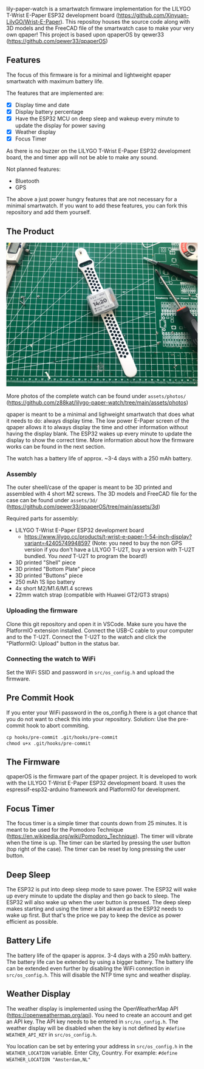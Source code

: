 lily-paper-watch is a smartwatch firmware implementation for the LILYGO T-Wrist E-Paper ESP32 development board (https://github.com/Xinyuan-LilyGO/Wrist-E-Paper). This repositoy houses the source code along with 3D models and the FreeCAD file of the smartwatch case to make your very own qpaper!
This project is based upon qpaperOS by qewer33 (https://github.com/qewer33/qpaperOS)

## Features

The focus of this firmware is for a minimal and lightweight epaper smartwatch with maximum battery life.

The features that are implemented are:

- [x] Display time and date
- [x] Display battery percentage
- [x] Have the ESP32 MCU on deep sleep and wakeup every minute to update the display for power saving
- [x] Weather display
- [x] Focus Timer

As there is no buzzer on the LILYGO T-Wrist E-Paper ESP32 development board, the and timer app will not be able to make any sound.


Not planned features:

- Bluetooth
- GPS

The above a just power hungry features that are not necessary for a minimal smartwatch. If you want to add these features, you can fork this repository and add them yourself.

## The Product

![screenshot](assets/qpaper_screenshot.jpeg)

More photos of the complete watch can be found under `assets/photos/` (https://github.com/z88kat/lilygo-paper-watch/tree/main/assets/photos)

qpaper is meant to be a minimal and lighweight smartwatch that does what it needs to do: always display time. The low power E-Paper screen of the qpaper allows it to always display the time and other information without having the display blank. The ESP32 wakes up every minute to update the display to show the correct time. More information about how the firmware works can be found in the next section.

The watch has a battery life of approx. ~3-4 days with a 250 mAh battery.

### Assembly

The outer sheell/case of the qpaper is meant to be 3D printed and assembled with 4 short M2 screws. The 3D models and FreeCAD file for the case can be found under `assets/3d/` (https://github.com/qewer33/qpaperOS/tree/main/assets/3d)

Required parts for assembly:
- LILYGO T-Wrist E-Paper ESP32 development board
    - https://www.lilygo.cc/products/t-wrist-e-paper-1-54-inch-display?variant=42405749948597 (Note: you need to buy the non GPS version if you don't have a LILYGO T-U2T, buy a version with T-U2T bundled. You *need* T-U2T to program the board!)
- 3D printed "Shell" piece
- 3D printed "Bottom Plate" piece
- 3D printed "Buttons" piece
- 250 mAh 1S lipo battery
- 4x short M2/M1.6/M1.4 screws
- 22mm watch strap (compatible with Huawei GT2/GT3 straps)

### Uploading the firmware

Clone this git repository and open it in VSCode. Make sure you have the PlatformIO extension installed. Connect the USB-C cable to your computer and to the T-U2T. Connect the T-U2T to the watch and click the "PlatformIO: Upload" button in the status bar.

### Connecting the watch to WiFi

Set the WiFi SSID and password in `src/os_config.h` and upload the firmware.


## Pre Commit Hook

If you enter your WiFi password in the os_config.h there is a got chance that you do not want to check this into your repository. Solution: Use the pre-commit hook to abort commiting.

```
cp hooks/pre-commit .git/hooks/pre-commit
chmod u+x .git/hooks/pre-commit
```

## The Firmware

qpaperOS is the firmware part of the qpaper project. It is developed to work with the LILYGO T-Wrist E-Paper ESP32 development board. It uses the espressif-esp32-arduino framework and PlatformIO for development.


## Focus Timer

The focus timer is a simple timer that counts down from 25 minutes. It is meant to be used for the Pomodoro Technique (https://en.wikipedia.org/wiki/Pomodoro_Technique). The timer will vibrate when the time is up. The timer can be started by  pressing the user button (top right of the case). The timer can be reset by long pressing the user button.

## Deep Sleep

The ESP32 is put into deep sleep mode to save power. The ESP32 will wake up every minute to update the display and then go back to sleep. The ESP32 will also wake up when the user button is pressed.  The deep sleep makes starting and using the timer a bit akward as the ESP32 needs to wake up first. But that's the price we pay to keep the device as power efficient as possible.

## Battery Life

The battery life of the qpaper is approx. 3-4 days with a 250 mAh battery. The battery life can be extended by using a bigger battery. The battery life can be extended even further by disabling the WiFi connection in `src/os_config.h`. This will disable the NTP time sync and weather display.

## Weather Display

The weather display is implemented using the OpenWeatherMap API (https://openweathermap.org/api). You need to create an account and get an API key. The API key needs to be entered in `src/os_config.h`. The weather display will be disabled when the key is not defined by `#define WEATHER_API_KEY` in `src/os_config.h`.

You location can be set by entering your address in `src/os_config.h` in the `WEATHER_LOCATION` variable. Enter City, Country. For example: `#define WEATHER_LOCATION "Amsterdam,NL"`